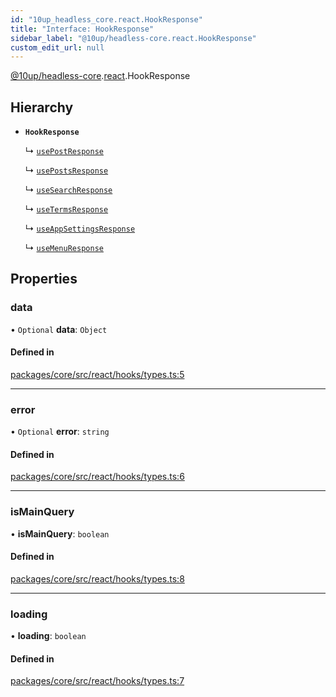 ```yaml
---
id: "10up_headless_core.react.HookResponse"
title: "Interface: HookResponse"
sidebar_label: "@10up/headless-core.react.HookResponse"
custom_edit_url: null
---
```


[@10up/headless-core](../modules/10up_headless_core.md).[react](../namespaces/10up_headless_core.react.md).HookResponse

## Hierarchy

- **`HookResponse`**

  ↳ [`usePostResponse`](10up_headless_core.react.usePostResponse.md)

  ↳ [`usePostsResponse`](10up_headless_core.react.usePostsResponse.md)

  ↳ [`useSearchResponse`](10up_headless_core.react.useSearchResponse.md)

  ↳ [`useTermsResponse`](10up_headless_core.react.useTermsResponse.md)

  ↳ [`useAppSettingsResponse`](10up_headless_core.react.useAppSettingsResponse.md)

  ↳ [`useMenuResponse`](10up_headless_core.react.useMenuResponse.md)

## Properties

### data

• `Optional` **data**: `Object`

#### Defined in

[packages/core/src/react/hooks/types.ts:5](https://github.com/10up/headless/blob/d270384/packages/core/src/react/hooks/types.ts#L5)

___

### error

• `Optional` **error**: `string`

#### Defined in

[packages/core/src/react/hooks/types.ts:6](https://github.com/10up/headless/blob/d270384/packages/core/src/react/hooks/types.ts#L6)

___

### isMainQuery

• **isMainQuery**: `boolean`

#### Defined in

[packages/core/src/react/hooks/types.ts:8](https://github.com/10up/headless/blob/d270384/packages/core/src/react/hooks/types.ts#L8)

___

### loading

• **loading**: `boolean`

#### Defined in

[packages/core/src/react/hooks/types.ts:7](https://github.com/10up/headless/blob/d270384/packages/core/src/react/hooks/types.ts#L7)
